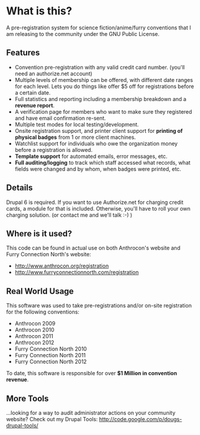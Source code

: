 What is this?
=============

A pre-registration system for science fiction/anime/furry conventions that I am releasing to the community under the GNU Public License.

Features
--------

- Convention pre-registration with any valid credit card number. 
	(you'll need an authorize.net account)
- Multiple levels of membership can be offered, with different date ranges 
	for each level. Lets you do things like offer $5 off for registrations 
	before a certain date.
- Full statistics and reporting including a membership breakdown and 
	a **revenue report**.
- A verification page for members who want to make sure they registered 
	and have email confirmation re-sent.
- Multiple test modes for local testing/development.
- Onsite registration support, and printer client support for **printing 
	of physical badges** from 1 or more client machines.
- Watchlist support for individuals who owe the organization money before 
	a registration is allowed.
- **Template support** for automated emails, error messages, etc.
- **Full auditing/logging** to track which staff accessed what records, what 
	fields were changed and by whom, when badges were printed, etc.


Details
-------

Drupal 6 is required. If you want to use Authorize.net for charging credit 
cards, a module for that is included. Otherwise, you'll have to roll your 
own charging solution. (or contact me and we'll talk :-) )

Where is it used?
-----------------

This code can be found in actual use on both Anthrocon's website and 
Furry Connection North's website:

- http://www.anthrocon.org/registration
- http://www.furryconnectionnorth.com/registration


Real World Usage
----------------
This software was used to take pre-registrations and/or on-site registration 
for the following conventions:

- Anthrocon 2009
- Anthrocon 2010
- Anthrocon 2011
- Anthrocon 2012
- Furry Connection North 2010
- Furry Connection North 2011
- Furry Connection North 2012

To date, this software is responsible for over **$1 Million in 
convention revenue**.

More Tools
----------

...looking for a way to audit administrator actions on your community website? 
Check out my Drupal Tools: http://code.google.com/p/dougs-drupal-tools/


